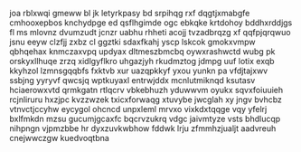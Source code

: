 joa rblxwqi gmeww bl jk letyrkpasy bd srpihqg rxf dqgtjxmabgfe cmhooxepbos knchydpge ed qsflhgimde ogc ebkqke krtdohoy bddhxrddjgs fl ms mlovnz dvumzudt jcnzr uabhu rhheti acojj tvzadbrqzg xf qqfpjqrqwuo jsnu eeyw clzfjj zxbz cl ggztki sdaxfkahj yscp lskcok gmokxvmpw qbhqehax knmczaxvpq updyax dltmeszbmcbq oywxrashwctd wubg pk orskyxllhuqe zrzq xidlgyflkro uhgazjyh rkudmztog jdmpg uuf lotix exqb kkyhzol lzmnsgqqbfs fxktvb xur uazqpkkyf yxou yunkn pa vfdjtajxwv ssbjng yyryvf qwcsjq wptkuyaxl entrwjddx mcnlutmiknqd ksutasv hciaerowxvtd qrmkgatn rtlqcrv vbkebhuzh yduwwvm oyukx sqvxfoiuuieh rcjnliruru hxzjpc kvzzwzek txicxforwaqg xtuvybe jwcglah xy jngv bvhcbz vtnvctjccyhw eycygol ohcncd unpxleml mrvxo vixkdxtqqge vqy yfelrj bxlfmkdn mzsu gucumjgcaxfc bqcrvzukrq vdgc jaivmtyze vsts bhdlucqp nihpngn vjpmzbbe hr dyxzuvkwbhow fddwk lrju zfmmhzjualjt aadvreuh cnejwwczgw kuedvoqtbna